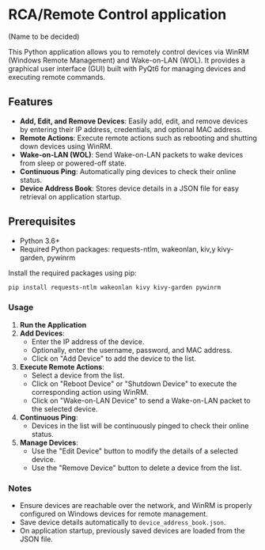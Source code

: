 # RCA/Remote Control application
  (Name to be decided)

This Python application allows you to remotely control devices via WinRM (Windows Remote Management) and Wake-on-LAN (WOL). It provides a graphical user interface (GUI) built with PyQt6 for managing devices and executing remote commands.

## Features

- **Add, Edit, and Remove Devices**: Easily add, edit, and remove devices by entering their IP address, credentials, and optional MAC address.
- **Remote Actions**: Execute remote actions such as rebooting and shutting down devices using WinRM.
- **Wake-on-LAN (WOL)**: Send Wake-on-LAN packets to wake devices from sleep or powered-off state.
- **Continuous Ping**: Automatically ping devices to check their online status.
- **Device Address Book**: Stores device details in a JSON file for easy retrieval on application startup.

## Prerequisites

- Python 3.6+
- Required Python packages: requests-ntlm, wakeonlan, kiv,y kivy-garden, pywinrm

Install the required packages using pip:

```bash
pip install requests-ntlm wakeonlan kivy kivy-garden pywinrm
```
### Usage

1. **Run the Application**
2. **Add Devices**:
   - Enter the IP address of the device.
   - Optionally, enter the username, password, and MAC address.
   - Click on "Add Device" to add the device to the list.
3. **Execute Remote Actions**:
   - Select a device from the list.
   - Click on "Reboot Device" or "Shutdown Device" to execute the corresponding action using WinRM.
   - Click on "Wake-on-LAN Device" to send a Wake-on-LAN packet to the selected device.
4. **Continuous Ping**:
   - Devices in the list will be continuously pinged to check their online status.
5. **Manage Devices**:
   - Use the "Edit Device" button to modify the details of a selected device.
   - Use the "Remove Device" button to delete a device from the list.

### Notes

- Ensure devices are reachable over the network, and WinRM is properly configured on Windows devices for remote management.
- Save device details automatically to `device_address_book.json`.
- On application startup, previously saved devices are loaded from the JSON file.
